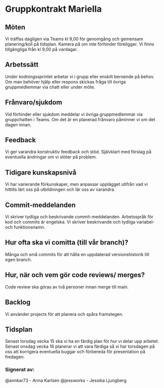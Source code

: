 # Gruppkontrakt Mariella

## Möten
Vi träffas dagligen via Teams kl 9,00 för genomgång och gemensam planering/koll på tidsplan. Kamera på om inte förhinder föreligger. 
Vi finns tillgängliga från kl 9,00 på vardagar.

## Arbetssätt
Under kodningssprintet arbetar vi i grupp eller enskilt beroende på behov. Om man behöver hjälp eller respons skickas fråga till övriga gruppmedlemmar via chatt eller under möte.

## Frånvaro/sjukdom
Vid förhinder eller sjukdom meddelar vi övriga gruppmedlemmar via gruppchatten i Teams. Om det är en planerad frånvaro påminner vi om det dagen innan. 

## Feedback
Vi ger varandra konstruktiv feedback och stöd. Självklart med förslag på eventuella ändringar om vi stöter på problem. 

## Tidigare kunskapsnivå
Vi har varierande förkunskaper, men anpassar upplägget utifrån vad vi hittills lärt oss på utbildningen och lär oss av varandra. 

## Commit-meddelanden
Vi skriver tydliga och beskrivande commit-meddelanden. 
Arbetsspråk för kod och commits är engelska. Vi skriver beskrivande och tydliga variabel- och funktionsnamn.

## Hur ofta ska vi comitta (till vår branch)?
Många och små commits för att hålla en uppdaterad versionshistorik till egen branch.

## Hur, när och vem gör code reviews/ merges?
Code review ska göras av två personer innan merge till main.

## Backlog
Vi använder projects för att planera och spåra framstegen.

## Tidsplan
Senast torsdag vecka 15 ska vi ha en färdig plan för hur vi delar upp arbetet.
Senast onsdag vecka 16 planerar vi att vara färdiga så vi har torsdagen på oss att korrigera eventuella buggar och förbereda för presentation på fredagen. 
﻿


### Signerat av:
@annkar73 - Anna Karlsen
@jessworks - Jessika Ljungberg
